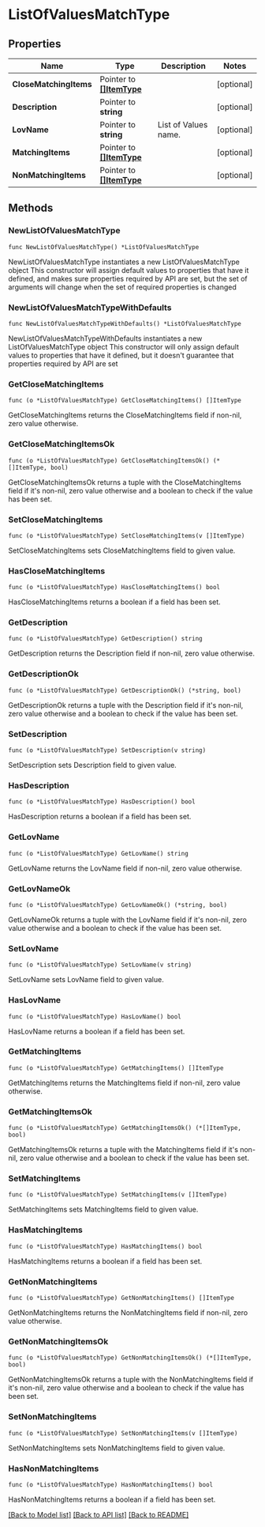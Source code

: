 # ListOfValuesMatchType

## Properties

Name | Type | Description | Notes
------------ | ------------- | ------------- | -------------
**CloseMatchingItems** | Pointer to [**[]ItemType**](ItemType.md) |  | [optional] 
**Description** | Pointer to **string** |  | [optional] 
**LovName** | Pointer to **string** | List of Values name. | [optional] 
**MatchingItems** | Pointer to [**[]ItemType**](ItemType.md) |  | [optional] 
**NonMatchingItems** | Pointer to [**[]ItemType**](ItemType.md) |  | [optional] 

## Methods

### NewListOfValuesMatchType

`func NewListOfValuesMatchType() *ListOfValuesMatchType`

NewListOfValuesMatchType instantiates a new ListOfValuesMatchType object
This constructor will assign default values to properties that have it defined,
and makes sure properties required by API are set, but the set of arguments
will change when the set of required properties is changed

### NewListOfValuesMatchTypeWithDefaults

`func NewListOfValuesMatchTypeWithDefaults() *ListOfValuesMatchType`

NewListOfValuesMatchTypeWithDefaults instantiates a new ListOfValuesMatchType object
This constructor will only assign default values to properties that have it defined,
but it doesn't guarantee that properties required by API are set

### GetCloseMatchingItems

`func (o *ListOfValuesMatchType) GetCloseMatchingItems() []ItemType`

GetCloseMatchingItems returns the CloseMatchingItems field if non-nil, zero value otherwise.

### GetCloseMatchingItemsOk

`func (o *ListOfValuesMatchType) GetCloseMatchingItemsOk() (*[]ItemType, bool)`

GetCloseMatchingItemsOk returns a tuple with the CloseMatchingItems field if it's non-nil, zero value otherwise
and a boolean to check if the value has been set.

### SetCloseMatchingItems

`func (o *ListOfValuesMatchType) SetCloseMatchingItems(v []ItemType)`

SetCloseMatchingItems sets CloseMatchingItems field to given value.

### HasCloseMatchingItems

`func (o *ListOfValuesMatchType) HasCloseMatchingItems() bool`

HasCloseMatchingItems returns a boolean if a field has been set.

### GetDescription

`func (o *ListOfValuesMatchType) GetDescription() string`

GetDescription returns the Description field if non-nil, zero value otherwise.

### GetDescriptionOk

`func (o *ListOfValuesMatchType) GetDescriptionOk() (*string, bool)`

GetDescriptionOk returns a tuple with the Description field if it's non-nil, zero value otherwise
and a boolean to check if the value has been set.

### SetDescription

`func (o *ListOfValuesMatchType) SetDescription(v string)`

SetDescription sets Description field to given value.

### HasDescription

`func (o *ListOfValuesMatchType) HasDescription() bool`

HasDescription returns a boolean if a field has been set.

### GetLovName

`func (o *ListOfValuesMatchType) GetLovName() string`

GetLovName returns the LovName field if non-nil, zero value otherwise.

### GetLovNameOk

`func (o *ListOfValuesMatchType) GetLovNameOk() (*string, bool)`

GetLovNameOk returns a tuple with the LovName field if it's non-nil, zero value otherwise
and a boolean to check if the value has been set.

### SetLovName

`func (o *ListOfValuesMatchType) SetLovName(v string)`

SetLovName sets LovName field to given value.

### HasLovName

`func (o *ListOfValuesMatchType) HasLovName() bool`

HasLovName returns a boolean if a field has been set.

### GetMatchingItems

`func (o *ListOfValuesMatchType) GetMatchingItems() []ItemType`

GetMatchingItems returns the MatchingItems field if non-nil, zero value otherwise.

### GetMatchingItemsOk

`func (o *ListOfValuesMatchType) GetMatchingItemsOk() (*[]ItemType, bool)`

GetMatchingItemsOk returns a tuple with the MatchingItems field if it's non-nil, zero value otherwise
and a boolean to check if the value has been set.

### SetMatchingItems

`func (o *ListOfValuesMatchType) SetMatchingItems(v []ItemType)`

SetMatchingItems sets MatchingItems field to given value.

### HasMatchingItems

`func (o *ListOfValuesMatchType) HasMatchingItems() bool`

HasMatchingItems returns a boolean if a field has been set.

### GetNonMatchingItems

`func (o *ListOfValuesMatchType) GetNonMatchingItems() []ItemType`

GetNonMatchingItems returns the NonMatchingItems field if non-nil, zero value otherwise.

### GetNonMatchingItemsOk

`func (o *ListOfValuesMatchType) GetNonMatchingItemsOk() (*[]ItemType, bool)`

GetNonMatchingItemsOk returns a tuple with the NonMatchingItems field if it's non-nil, zero value otherwise
and a boolean to check if the value has been set.

### SetNonMatchingItems

`func (o *ListOfValuesMatchType) SetNonMatchingItems(v []ItemType)`

SetNonMatchingItems sets NonMatchingItems field to given value.

### HasNonMatchingItems

`func (o *ListOfValuesMatchType) HasNonMatchingItems() bool`

HasNonMatchingItems returns a boolean if a field has been set.


[[Back to Model list]](../README.md#documentation-for-models) [[Back to API list]](../README.md#documentation-for-api-endpoints) [[Back to README]](../README.md)


